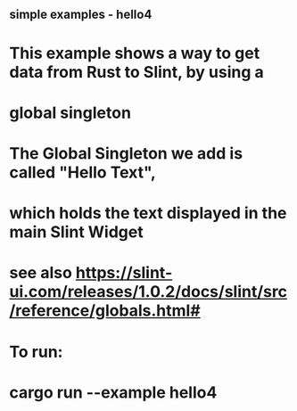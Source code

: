## simple examples - hello4
#
# This example shows a way to get data from Rust to Slint, by using a 
# global singleton
#
# The Global Singleton we add is called "Hello Text", 
# which holds the text displayed in the main Slint Widget
#
# see also https://slint-ui.com/releases/1.0.2/docs/slint/src/reference/globals.html#
#
# To run:
#
#    cargo run --example hello4
#

